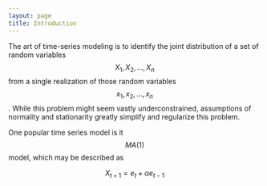 ```yaml
---
layout: page
title: Introduction
---
```

The art of time-series modeling is to identify the joint distribution of a set
of random variables $$X_1, X_2, \ldots, X_n$$ from a single realization of
those random variables $$x_1,x_2,\ldots, x_n$$. While this problem might seem
vastly underconstrained, assumptions of normality and stationarity greatly
simplify and regularize this problem.

One popular time series model is it $$MA(1)$$ model, which may be described as

$$X_{t+1} = e_t + \alpha e_{t-1}$$
